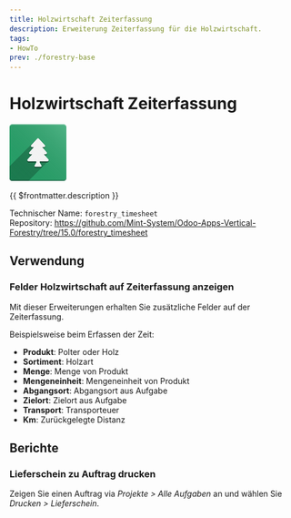 ```yaml
---
title: Holzwirtschaft Zeiterfassung
description: Erweiterung Zeiterfassung für die Holzwirtschaft.
tags:
- HowTo
prev: ./forestry-base
---
```

# Holzwirtschaft Zeiterfassung
![icons_odoo_forestry_base](attachments/icons_odoo_forestry_base.png)

{{ $frontmatter.description }}

Technischer Name: `forestry_timesheet`\
Repository: <https://github.com/Mint-System/Odoo-Apps-Vertical-Forestry/tree/15.0/forestry_timesheet>

## Verwendung

### Felder Holzwirtschaft auf Zeiterfassung anzeigen

Mit dieser Erweiterungen erhalten Sie zusätzliche Felder auf der Zeiterfassung.

Beispielsweise beim Erfassen der Zeit:

* **Produkt**: Polter oder Holz
* **Sortiment**: Holzart
* **Menge**: Menge von Produkt
* **Mengeneinheit**: Mengeneinheit von Produkt
* **Abgangsort**: Abgangsort aus Aufgabe
* **Zielort**: Zielort aus Aufgabe
* **Transport**: Transporteuer
* **Km**: Zurückgelegte Distanz

## Berichte

### Lieferschein zu Auftrag drucken

Zeigen Sie einen Auftrag via *Projekte > Alle Aufgaben* an und wählen Sie *Drucken > Lieferschein*.